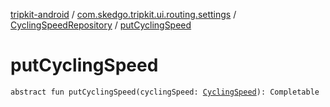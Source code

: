 [tripkit-android](../../index.md) / [com.skedgo.tripkit.ui.routing.settings](../index.md) / [CyclingSpeedRepository](index.md) / [putCyclingSpeed](./put-cycling-speed.md)

# putCyclingSpeed

`abstract fun putCyclingSpeed(cyclingSpeed: `[`CyclingSpeed`](../-cycling-speed/index.md)`): Completable`